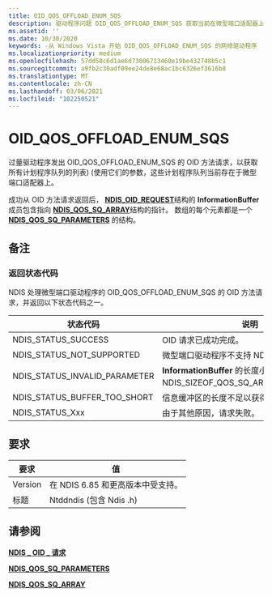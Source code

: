 ```yaml
---
title: OID_QOS_OFFLOAD_ENUM_SQS
description: 驱动程序问题 OID_QOS_OFFLOAD_ENUM_SQS 获取当前在微型端口适配器上 (SQs) 的所有计划程序队列的列表。
ms.assetid: ''
ms.date: 10/30/2020
keywords: -从 Windows Vista 开始 OID_QOS_OFFLOAD_ENUM_SQS 的网络驱动程序
ms.localizationpriority: medium
ms.openlocfilehash: 57dd58c6d1ae6d73006713460e19be432748b5c1
ms.sourcegitcommit: a9fb2c30adf09ee24de8e68ac1bc6326ef3616b8
ms.translationtype: MT
ms.contentlocale: zh-CN
ms.lasthandoff: 03/06/2021
ms.locfileid: "102250521"
---
```

# <a name="oid_qos_offload_enum_sqs"></a>OID_QOS_OFFLOAD_ENUM_SQS

过量驱动程序发出 OID_QOS_OFFLOAD_ENUM_SQS 的 OID 方法请求，以获取所有计划程序队列的列表)  (使用它们的参数，这些计划程序队列当前存在于微型端口适配器上。

成功从 OID 方法请求返回后， [**NDIS_OID_REQUEST**](/windows-hardware/drivers/ddi/oidrequest/ns-oidrequest-ndis_oid_request)结构的 **InformationBuffer** 成员包含指向 [**NDIS_QOS_SQ_ARRAY**](/windows-hardware/drivers/ddi/ntddndis/ns-ntddndis-ndis_qos_sq_parameters_enum_array)结构的指针。 数组的每个元素都是一个 [**NDIS_QOS_SQ_PARAMETERS**](/windows-hardware/drivers/ddi/ntddndis/ns-ntddndis-ndis_qos_sq_parameters) 的结构。

## <a name="remarks"></a>备注

### <a name="return-status-codes"></a>返回状态代码

NDIS 处理微型端口驱动程序的 OID_QOS_OFFLOAD_ENUM_SQS 的 OID 方法请求，并返回以下状态代码之一。

|状态代码|说明|
|--- |--- |
|NDIS_STATUS_SUCCESS|OID 请求已成功完成。|
|NDIS_STATUS_NOT_SUPPORTED|微型端口驱动程序不支持 NDIS QoS 接口。|
|NDIS_STATUS_INVALID_PARAMETER|**InformationBuffer** 的长度小于 NDIS_SIZEOF_QOS_SQ_ARRAY_REVISION_1。|
|NDIS_STATUS_BUFFER_TOO_SHORT|信息缓冲区的长度不足以获得返回的数据。|
|NDIS_STATUS_Xxx|由于其他原因，请求失败。|

 

## <a name="requirements"></a>要求

|要求|值|
|--- |--- |
|Version|在 NDIS 6.85 和更高版本中受支持。|
|标题|Ntddndis (包含 Ndis .h) |

## <a name="see-also"></a>请参阅

[**NDIS \_ OID \_ 请求**](/windows-hardware/drivers/ddi/oidrequest/ns-oidrequest-ndis_oid_request)

[**NDIS_QOS_SQ_PARAMETERS**](/windows-hardware/drivers/ddi/ntddndis/ns-ntddndis-ndis_qos_sq_parameters)

[**NDIS_QOS_SQ_ARRAY**](/windows-hardware/drivers/ddi/ntddndis/ns-ntddndis-ndis_qos_sq_parameters_enum_array)

 
